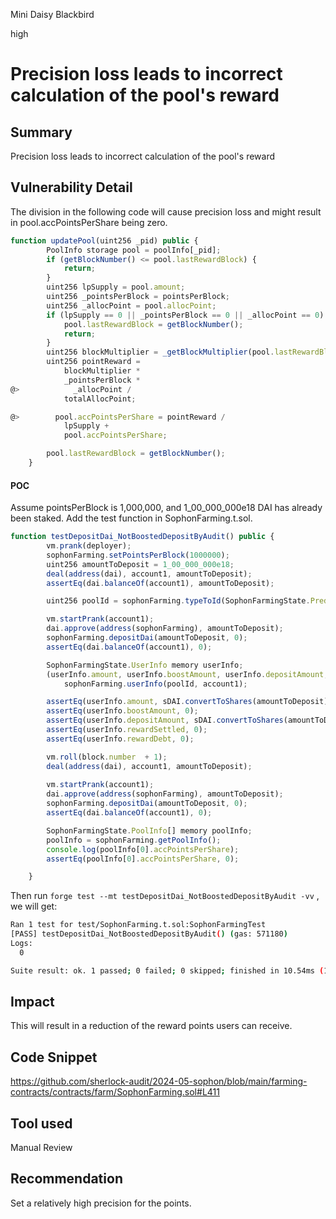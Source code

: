 Mini Daisy Blackbird

high

# Precision loss leads to incorrect calculation of the  pool's reward



## Summary
Precision loss leads to incorrect calculation of the  pool's reward
## Vulnerability Detail
The division in the following code will cause precision loss and might result in pool.accPointsPerShare being zero.
```javascript
function updatePool(uint256 _pid) public {
        PoolInfo storage pool = poolInfo[_pid];
        if (getBlockNumber() <= pool.lastRewardBlock) {
            return;
        }
        uint256 lpSupply = pool.amount;
        uint256 _pointsPerBlock = pointsPerBlock;
        uint256 _allocPoint = pool.allocPoint;
        if (lpSupply == 0 || _pointsPerBlock == 0 || _allocPoint == 0) {
            pool.lastRewardBlock = getBlockNumber();
            return;
        }
        uint256 blockMultiplier = _getBlockMultiplier(pool.lastRewardBlock, getBlockNumber());
        uint256 pointReward =
            blockMultiplier *
            _pointsPerBlock *
@>            _allocPoint /
            totalAllocPoint;

@>        pool.accPointsPerShare = pointReward /
            lpSupply +
            pool.accPointsPerShare;

        pool.lastRewardBlock = getBlockNumber();
    }
```
#### POC
Assume pointsPerBlock is 1,000,000, and 1_00_000_000e18 DAI has already been staked.
Add the test function in SophonFarming.t.sol. 
```javascript
function testDepositDai_NotBoostedDepositByAudit() public {
        vm.prank(deployer);
        sophonFarming.setPointsPerBlock(1000000);
        uint256 amountToDeposit = 1_00_000_000e18;
        deal(address(dai), account1, amountToDeposit);
        assertEq(dai.balanceOf(account1), amountToDeposit);

        uint256 poolId = sophonFarming.typeToId(SophonFarmingState.PredefinedPool.sDAI);

        vm.startPrank(account1);
        dai.approve(address(sophonFarming), amountToDeposit);
        sophonFarming.depositDai(amountToDeposit, 0);
        assertEq(dai.balanceOf(account1), 0);

        SophonFarmingState.UserInfo memory userInfo;
        (userInfo.amount, userInfo.boostAmount, userInfo.depositAmount, userInfo.rewardSettled, userInfo.rewardDebt) =
            sophonFarming.userInfo(poolId, account1);

        assertEq(userInfo.amount, sDAI.convertToShares(amountToDeposit));
        assertEq(userInfo.boostAmount, 0);
        assertEq(userInfo.depositAmount, sDAI.convertToShares(amountToDeposit));
        assertEq(userInfo.rewardSettled, 0);
        assertEq(userInfo.rewardDebt, 0);

        vm.roll(block.number  + 1);
        deal(address(dai), account1, amountToDeposit);
        
        vm.startPrank(account1);
        dai.approve(address(sophonFarming), amountToDeposit);
        sophonFarming.depositDai(amountToDeposit, 0);
        assertEq(dai.balanceOf(account1), 0);

        SophonFarmingState.PoolInfo[] memory poolInfo;
        poolInfo = sophonFarming.getPoolInfo();
        console.log(poolInfo[0].accPointsPerShare);
        assertEq(poolInfo[0].accPointsPerShare, 0);

    }
```
Then run `forge test --mt testDepositDai_NotBoostedDepositByAudit -vv` , we will get:

```bash
Ran 1 test for test/SophonFarming.t.sol:SophonFarmingTest
[PASS] testDepositDai_NotBoostedDepositByAudit() (gas: 571180)
Logs:
  0

Suite result: ok. 1 passed; 0 failed; 0 skipped; finished in 10.54ms (1.45ms CPU time)
```

## Impact
This will result in a reduction of the reward points users can receive.
## Code Snippet
https://github.com/sherlock-audit/2024-05-sophon/blob/main/farming-contracts/contracts/farm/SophonFarming.sol#L411
## Tool used

Manual Review

## Recommendation
Set a relatively high precision for the points.
